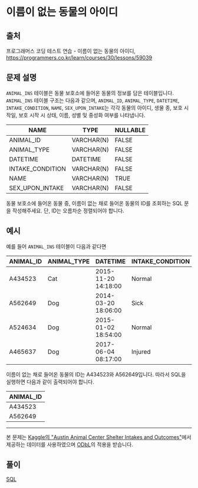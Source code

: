 # 이름이 없는 동물의 아이디

## 출처

프로그래머스 코딩 테스트 연습 - 이름이 없는 동물의 아이디, https://programmers.co.kr/learn/courses/30/lessons/59039

## 문제 설명

`ANIMAL_INS` 테이블은 동물 보호소에 들어온 동물의 정보를 담은 테이블입니다. `ANIMAL_INS` 테이블 구조는 다음과 같으며, `ANIMAL_ID`, `ANIMAL_TYPE`, `DATETIME`, `INTAKE_CONDITION`, `NAME`, `SEX_UPON_INTAKE`는 각각 동물의 아이디, 생물 종, 보호 시작일, 보호 시작 시 상태, 이름, 성별 및 중성화 여부를 나타냅니다.

| NAME | TYPE | NULLABLE |
| --- | --- | --- |
| ANIMAL\_ID | VARCHAR(N) | FALSE |
| ANIMAL\_TYPE | VARCHAR(N) | FALSE |
| DATETIME | DATETIME | FALSE |
| INTAKE\_CONDITION | VARCHAR(N) | FALSE |
| NAME | VARCHAR(N) | TRUE |
| SEX\_UPON\_INTAKE | VARCHAR(N) | FALSE |

동물 보호소에 들어온 동물 중, 이름이 없는 채로 들어온 동물의 ID를 조회하는 SQL 문을 작성해주세요. 단, ID는 오름차순 정렬되어야 합니다.

## 예시

예를 들어 `ANIMAL_INS` 테이블이 다음과 같다면

| ANIMAL\_ID | ANIMAL\_TYPE | DATETIME | INTAKE\_CONDITION | NAME | SEX\_UPON\_INTAKE |
| --- | --- | --- | --- | --- | --- |
| A434523 | Cat | 2015-11-20 14:18:00 | Normal | NULL | Spayed Female |
| A562649 | Dog | 2014-03-20 18:06:00 | Sick | NULL | Spayed Female |
| A524634 | Dog | 2015-01-02 18:54:00 | Normal | \*Belle | Intact Female |
| A465637 | Dog | 2017-06-04 08:17:00 | Injured | \*Commander | Neutered Male |

이름이 없는 채로 들어온 동물의 ID는 A434523와 A562649입니다. 따라서 SQL을 실행하면 다음과 같이 출력되어야 합니다.

| ANIMAL\_ID |
| --- |
| A434523 |
| A562649 |

* * *

본 문제는 [Kaggle의 "Austin Animal Center Shelter Intakes and Outcomes"](https://www.kaggle.com/aaronschlegel/austin-animal-center-shelter-intakes-and-outcomes)에서 제공하는 데이터를 사용하였으며 [ODbL](https://opendatacommons.org/licenses/odbl/1.0/)의 적용을 받습니다.

## 풀이

[SQL](./SelectNoName.sql)
